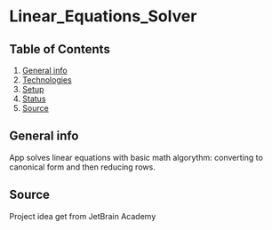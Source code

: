 # Linear_Equations_Solver

## Table of Contents
1. [General info](#General-info)
2. [Technologies](#Technologies)
3. [Setup](#Setup)
4. [Status](#Status)
5. [Source](#Source)

## General info
App solves linear equations with basic math algorythm: converting to canonical form and then reducing rows.

## Source
Project idea get from JetBrain Academy
